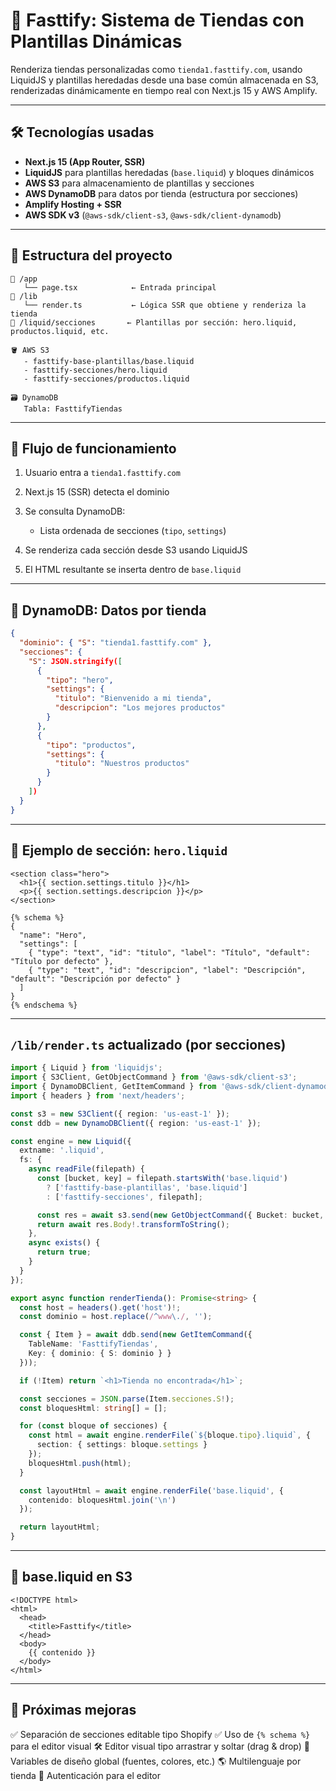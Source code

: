 
# 🧪 Fasttify: Sistema de Tiendas con Plantillas Dinámicas

Renderiza tiendas personalizadas como `tienda1.fasttify.com`, usando LiquidJS y plantillas heredadas desde una base común almacenada en S3, renderizadas dinámicamente en tiempo real con Next.js 15 y AWS Amplify.

---

## 🛠 Tecnologías usadas

* **Next.js 15 (App Router, SSR)**
* **LiquidJS** para plantillas heredadas (`base.liquid`) y bloques dinámicos
* **AWS S3** para almacenamiento de plantillas y secciones
* **AWS DynamoDB** para datos por tienda (estructura por secciones)
* **Amplify Hosting + SSR**
* **AWS SDK v3** (`@aws-sdk/client-s3`, `@aws-sdk/client-dynamodb`)

---

## 📁 Estructura del proyecto

```
📁 /app
   └── page.tsx            ← Entrada principal
📁 /lib
   └── render.ts           ← Lógica SSR que obtiene y renderiza la tienda
📁 /liquid/secciones       ← Plantillas por sección: hero.liquid, productos.liquid, etc.

🪣 AWS S3
   - fasttify-base-plantillas/base.liquid
   - fasttify-secciones/hero.liquid
   - fasttify-secciones/productos.liquid

🗃️ DynamoDB
   Tabla: FasttifyTiendas
```

---

## 🔁 Flujo de funcionamiento

1. Usuario entra a `tienda1.fasttify.com`
2. Next.js 15 (SSR) detecta el dominio
3. Se consulta DynamoDB:

   * Lista ordenada de secciones (`tipo`, `settings`)
4. Se renderiza cada sección desde S3 usando LiquidJS
5. El HTML resultante se inserta dentro de `base.liquid`

---

## 🧠 DynamoDB: Datos por tienda

```json
{
  "dominio": { "S": "tienda1.fasttify.com" },
  "secciones": {
    "S": JSON.stringify([
      {
        "tipo": "hero",
        "settings": {
          "titulo": "Bienvenido a mi tienda",
          "descripcion": "Los mejores productos"
        }
      },
      {
        "tipo": "productos",
        "settings": {
          "titulo": "Nuestros productos"
        }
      }
    ])
  }
}
```

---

## 🧩 Ejemplo de sección: `hero.liquid`

```liquid
<section class="hero">
  <h1>{{ section.settings.titulo }}</h1>
  <p>{{ section.settings.descripcion }}</p>
</section>

{% schema %}
{
  "name": "Hero",
  "settings": [
    { "type": "text", "id": "titulo", "label": "Título", "default": "Título por defecto" },
    { "type": "text", "id": "descripcion", "label": "Descripción", "default": "Descripción por defecto" }
  ]
}
{% endschema %}
```

---

## `/lib/render.ts` actualizado (por secciones)

```ts
import { Liquid } from 'liquidjs';
import { S3Client, GetObjectCommand } from '@aws-sdk/client-s3';
import { DynamoDBClient, GetItemCommand } from '@aws-sdk/client-dynamodb';
import { headers } from 'next/headers';

const s3 = new S3Client({ region: 'us-east-1' });
const ddb = new DynamoDBClient({ region: 'us-east-1' });

const engine = new Liquid({
  extname: '.liquid',
  fs: {
    async readFile(filepath) {
      const [bucket, key] = filepath.startsWith('base.liquid')
        ? ['fasttify-base-plantillas', 'base.liquid']
        : ['fasttify-secciones', filepath];

      const res = await s3.send(new GetObjectCommand({ Bucket: bucket, Key: key }));
      return await res.Body!.transformToString();
    },
    async exists() {
      return true;
    }
  }
});

export async function renderTienda(): Promise<string> {
  const host = headers().get('host')!;
  const dominio = host.replace(/^www\./, '');

  const { Item } = await ddb.send(new GetItemCommand({
    TableName: 'FasttifyTiendas',
    Key: { dominio: { S: dominio } }
  }));

  if (!Item) return `<h1>Tienda no encontrada</h1>`;

  const secciones = JSON.parse(Item.secciones.S!);
  const bloquesHtml: string[] = [];

  for (const bloque of secciones) {
    const html = await engine.renderFile(`${bloque.tipo}.liquid`, {
      section: { settings: bloque.settings }
    });
    bloquesHtml.push(html);
  }

  const layoutHtml = await engine.renderFile('base.liquid', {
    contenido: bloquesHtml.join('\n')
  });

  return layoutHtml;
}
```

---

## 🧪 base.liquid en S3

```liquid
<!DOCTYPE html>
<html>
  <head>
    <title>Fasttify</title>
  </head>
  <body>
    {{ contenido }}
  </body>
</html>
```

---

## 🚀 Próximas mejoras

✅ Separación de secciones editable tipo Shopify
✅ Uso de `{% schema %}` para el editor visual
🛠 Editor visual tipo arrastrar y soltar (drag & drop)
🧩 Variables de diseño global (fuentes, colores, etc.)
🌎 Multilenguaje por tienda
🔐 Autenticación para el editor


